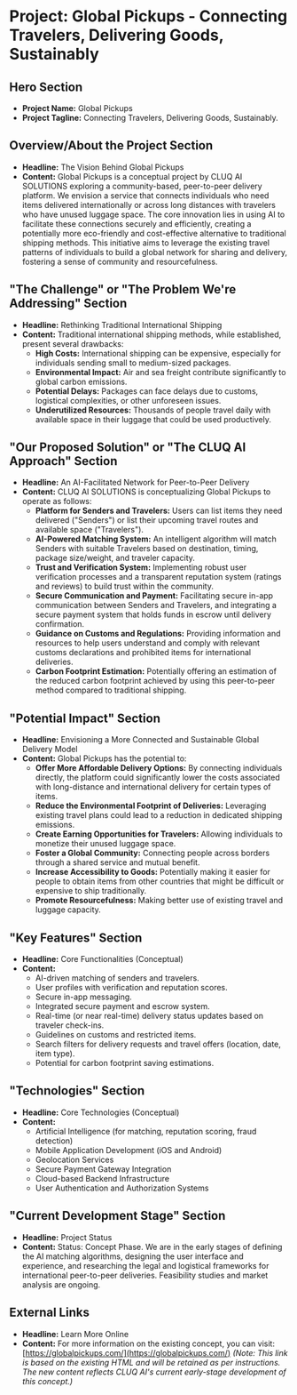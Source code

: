 # Project: Global Pickups - Connecting Travelers, Delivering Goods, Sustainably

## Hero Section

*   **Project Name:** Global Pickups
*   **Project Tagline:** Connecting Travelers, Delivering Goods, Sustainably.

## Overview/About the Project Section

*   **Headline:** The Vision Behind Global Pickups
*   **Content:**
    Global Pickups is a conceptual project by CLUQ AI SOLUTIONS exploring a community-based, peer-to-peer delivery platform. We envision a service that connects individuals who need items delivered internationally or across long distances with travelers who have unused luggage space. The core innovation lies in using AI to facilitate these connections securely and efficiently, creating a potentially more eco-friendly and cost-effective alternative to traditional shipping methods. This initiative aims to leverage the existing travel patterns of individuals to build a global network for sharing and delivery, fostering a sense of community and resourcefulness.

## "The Challenge" or "The Problem We're Addressing" Section

*   **Headline:** Rethinking Traditional International Shipping
*   **Content:**
    Traditional international shipping methods, while established, present several drawbacks:
    *   **High Costs:** International shipping can be expensive, especially for individuals sending small to medium-sized packages.
    *   **Environmental Impact:** Air and sea freight contribute significantly to global carbon emissions.
    *   **Potential Delays:** Packages can face delays due to customs, logistical complexities, or other unforeseen issues.
    *   **Underutilized Resources:** Thousands of people travel daily with available space in their luggage that could be used productively.

## "Our Proposed Solution" or "The CLUQ AI Approach" Section

*   **Headline:** An AI-Facilitated Network for Peer-to-Peer Delivery
*   **Content:**
    CLUQ AI SOLUTIONS is conceptualizing Global Pickups to operate as follows:
    *   **Platform for Senders and Travelers:** Users can list items they need delivered ("Senders") or list their upcoming travel routes and available space ("Travelers").
    *   **AI-Powered Matching System:** An intelligent algorithm will match Senders with suitable Travelers based on destination, timing, package size/weight, and traveler capacity.
    *   **Trust and Verification System:** Implementing robust user verification processes and a transparent reputation system (ratings and reviews) to build trust within the community.
    *   **Secure Communication and Payment:** Facilitating secure in-app communication between Senders and Travelers, and integrating a secure payment system that holds funds in escrow until delivery confirmation.
    *   **Guidance on Customs and Regulations:** Providing information and resources to help users understand and comply with relevant customs declarations and prohibited items for international deliveries.
    *   **Carbon Footprint Estimation:** Potentially offering an estimation of the reduced carbon footprint achieved by using this peer-to-peer method compared to traditional shipping.

## "Potential Impact" Section

*   **Headline:** Envisioning a More Connected and Sustainable Global Delivery Model
*   **Content:**
    Global Pickups has the potential to:
    *   **Offer More Affordable Delivery Options:** By connecting individuals directly, the platform could significantly lower the costs associated with long-distance and international delivery for certain types of items.
    *   **Reduce the Environmental Footprint of Deliveries:** Leveraging existing travel plans could lead to a reduction in dedicated shipping emissions.
    *   **Create Earning Opportunities for Travelers:** Allowing individuals to monetize their unused luggage space.
    *   **Foster a Global Community:** Connecting people across borders through a shared service and mutual benefit.
    *   **Increase Accessibility to Goods:** Potentially making it easier for people to obtain items from other countries that might be difficult or expensive to ship traditionally.
    *   **Promote Resourcefulness:** Making better use of existing travel and luggage capacity.

## "Key Features" Section

*   **Headline:** Core Functionalities (Conceptual)
*   **Content:**
    *   AI-driven matching of senders and travelers.
    *   User profiles with verification and reputation scores.
    *   Secure in-app messaging.
    *   Integrated secure payment and escrow system.
    *   Real-time (or near real-time) delivery status updates based on traveler check-ins.
    *   Guidelines on customs and restricted items.
    *   Search filters for delivery requests and travel offers (location, date, item type).
    *   Potential for carbon footprint saving estimations.

## "Technologies" Section

*   **Headline:** Core Technologies (Conceptual)
*   **Content:**
    *   Artificial Intelligence (for matching, reputation scoring, fraud detection)
    *   Mobile Application Development (iOS and Android)
    *   Geolocation Services
    *   Secure Payment Gateway Integration
    *   Cloud-based Backend Infrastructure
    *   User Authentication and Authorization Systems

## "Current Development Stage" Section

*   **Headline:** Project Status
*   **Content:** Status: Concept Phase. We are in the early stages of defining the AI matching algorithms, designing the user interface and experience, and researching the legal and logistical frameworks for international peer-to-peer deliveries. Feasibility studies and market analysis are ongoing.

## External Links

*   **Headline:** Learn More Online
*   **Content:** For more information on the existing concept, you can visit: [https://globalpickups.com/](https://globalpickups.com/)
    *(Note: This link is based on the existing HTML and will be retained as per instructions. The new content reflects CLUQ AI's current early-stage development of this concept.)*
